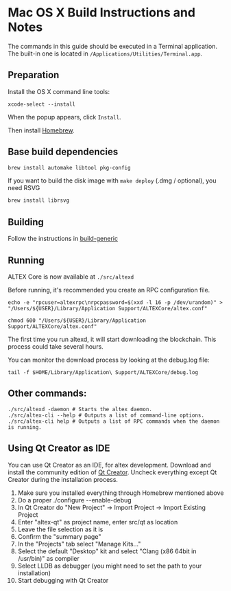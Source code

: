 Mac OS X Build Instructions and Notes
====================================
The commands in this guide should be executed in a Terminal application.
The built-in one is located in `/Applications/Utilities/Terminal.app`.

Preparation
-----------
Install the OS X command line tools:

`xcode-select --install`

When the popup appears, click `Install`.

Then install [Homebrew](https://brew.sh).

Base build dependencies
-----------------------

```bash
brew install automake libtool pkg-config
```

If you want to build the disk image with `make deploy` (.dmg / optional), you need RSVG
```bash
brew install librsvg
```

Building
--------

Follow the instructions in [build-generic](build-generic.md)

Running
-------

ALTEX Core is now available at `./src/altexd`

Before running, it's recommended you create an RPC configuration file.

    echo -e "rpcuser=altexrpc\nrpcpassword=$(xxd -l 16 -p /dev/urandom)" > "/Users/${USER}/Library/Application Support/ALTEXCore/altex.conf"

    chmod 600 "/Users/${USER}/Library/Application Support/ALTEXCore/altex.conf"

The first time you run altexd, it will start downloading the blockchain. This process could take several hours.

You can monitor the download process by looking at the debug.log file:

    tail -f $HOME/Library/Application\ Support/ALTEXCore/debug.log

Other commands:
-------

    ./src/altexd -daemon # Starts the altex daemon.
    ./src/altex-cli --help # Outputs a list of command-line options.
    ./src/altex-cli help # Outputs a list of RPC commands when the daemon is running.

Using Qt Creator as IDE
------------------------
You can use Qt Creator as an IDE, for altex development.
Download and install the community edition of [Qt Creator](https://www.qt.io/download/).
Uncheck everything except Qt Creator during the installation process.

1. Make sure you installed everything through Homebrew mentioned above
2. Do a proper ./configure --enable-debug
3. In Qt Creator do "New Project" -> Import Project -> Import Existing Project
4. Enter "altex-qt" as project name, enter src/qt as location
5. Leave the file selection as it is
6. Confirm the "summary page"
7. In the "Projects" tab select "Manage Kits..."
8. Select the default "Desktop" kit and select "Clang (x86 64bit in /usr/bin)" as compiler
9. Select LLDB as debugger (you might need to set the path to your installation)
10. Start debugging with Qt Creator
